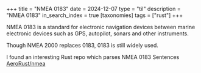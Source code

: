+++
title = "NMEA 0183"
date = 2024-12-07
type = "til"
description = "NMEA 0183"
in_search_index = true
[taxonomies]
tags = ["rust"]
+++

NMEA 0183 is a standard for electronic navigation devices between marine electronic devices such as GPS, autopilot, sonars and other instruments.

Though NMEA 2000 replaces 0183, 0183 is still widely used.

I found an interesting Rust repo which parses NMEA 0183 Sentences [AeroRust/nmea](https://github.com/AeroRust/nmea)
